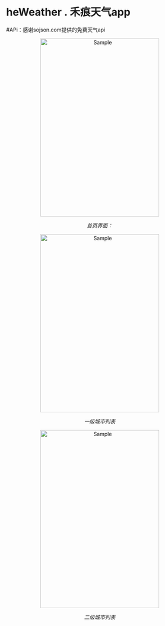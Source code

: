 # heWeather . 禾痕天气app 
#APi：感谢sojson.com提供的免费天气api
<p align="center">
    <img src="https://github.com/hehen23/HeWeather/blob/master/app/sampleimages/index.png" alt="Sample"  width="320" height="480">
    <p align="center">
        <em>首页界面：</em>
    </p> 
</p>

<p align="center">
    <img src="https://github.com/hehen23/HeWeather/blob/master/app/sampleimages/city_1.png" alt="Sample"  width="320" height="480">
    <p align="center">
        <em>一级城市列表</em>
    </p>
</p>

<p align="center">
    <img src="https://github.com/hehen23/HeWeather/blob/master/app/sampleimages/city_2.png" alt="Sample"  width="320" height="480">
    <p align="center">
        <em>二级城市列表</em>
    </p>
</p>
